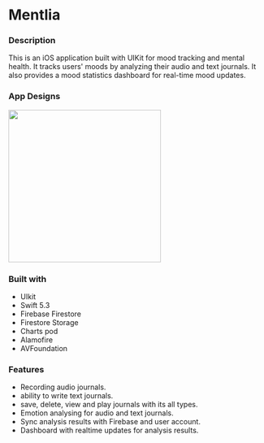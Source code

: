# Mentlia
 
 ### Description 
 
 This is an iOS application built with UIKit for mood tracking and mental health. It tracks users' moods by analyzing their audio and text journals. It also provides a mood statistics dashboard for real-time mood updates.


### App Designs 
<img src="https://https://github.com/mosliem/Mentlia/main/combine_images%20(1).jpg" width="300" height="300" /> 

### Built with

- UIkit
- Swift 5.3
- Firebase Firestore
- Firestore Storage
- Charts pod
- Alamofire
- AVFoundation

### Features

- Recording audio journals.
- ability to write text journals.
- save, delete, view and play journals with its all types.
- Emotion analysing for audio and text journals.
- Sync analysis results with Firebase and user account.
- Dashboard with realtime updates for analysis results.






